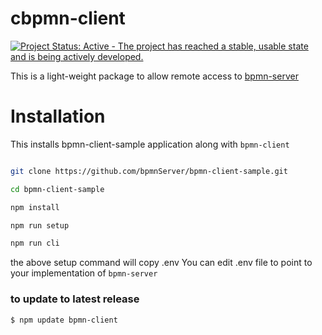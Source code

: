 cbpmn-client
===========

[![Project Status: Active - The project has reached a stable, usable state and is being actively developed.](http://www.repostatus.org/badges/latest/active.svg)](http://www.repostatus.org/#active)

This is a light-weight package to allow remote access to [bpmn-server](https://github.com/bpmnServer/bpmn-server)

# Installation

This installs bpmn-client-sample application along with `bpmn-client`

```sh

git clone https://github.com/bpmnServer/bpmn-client-sample.git

cd bpmn-client-sample

npm install

npm run setup

npm run cli

```
the above setup command will copy .env 
You can edit .env file to point to your implementation of `bpmn-server`

### to update to latest release

```
$ npm update bpmn-client
```
